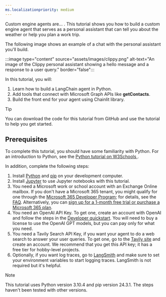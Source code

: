 ```yaml
---
ms.localizationpriority: medium
---
```


<!-- markdownlint-disable MD041 -->

Custom engine agents are... . This tutorial shows you how to build a custom engine agent that serves as a personal assistant that can tell you about the weather or help you plan a work trip. 

The following image shows an example of a chat with the personal assistant you'll build.

:::image type="content" source="assets/images/clippy.png" alt-text="An image of the Clippy personal assistant showing a hello message and a response to a user query." border="false":::

In this tutorial, you will:

1. Learn how to build a LangChain agent in Python.
2. Add tools that connect with Microsoft Graph APIs like **getContacts**.
3. Build the front end for your agent using Chainlit library.


> [!TIP]
> You can download the code for this tutorial from GitHub and use the tutorial to help you get started.

## Prerequisites

To complete this tutorial, you should have some familiarity with Python. For an introduction to Python, see the [Python tutorial on W3Schools ](https://www.w3schools.com/python/default.asp). 

In addition, complete the following steps:

1. Install [Python](https://www.python.org/) and [pip](https://pip.pypa.io/en/stable/) on your development computer.
2. Install [Jupyter](https://jupyter.org/install) to use Jupyter notebooks with this tutorial.
3. You need a Microsoft work or school account with an Exchange Online mailbox. If you don't have a Microsoft 365 tenant, you might qualify for one through the [Microsoft 365 Developer Program](https://developer.microsoft.com/microsoft-365/dev-program); for details, see the [FAQ](https://learn.microsoft.com/en-us/office/developer-program/microsoft-365-developer-program-faq#who-qualifies-for-a-microsoft-365-e5-developer-subscription-). Alternatively, you can [sign up for a 1-month free trial or purchase a Microsoft 365 plan](https://www.microsoft.com/en-us/microsoft-365/try).
4. You need an OpenAI API Key. To get one, create an account with OpenAI and follow the steps in the [Developer quickstart](https://platform.openai.com/docs/quickstart). You will need to buy a license to use the OpenAI GPT models, but you can pay only for what you need.
5. You need a Tavily Search API Key, if you want your agent to do a web search to answer your user queries. To get one, go to the [Tavily site](https://app.tavily.com/sign-in) and create an account. We recommend that you get this API key; it has a free tier for hobby-level projects.
6. Optionally, if you want log traces, go to [LangSmith](https://smith.langchain.com/) and make sure to set your environment variables to start logging traces. LangSmith is not required but it's helpful.

> [!NOTE]
> This tutorial uses Python version 3.10.4 and pip version 24.3.1. The steps haven't been tested with other versions.